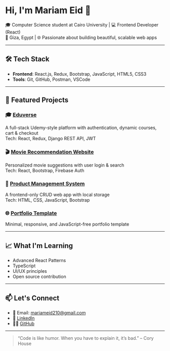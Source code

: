 # Hi, I'm Mariam Eid 👋

🎓 Computer Science student at Cairo University | 💻 Frontend Developer (React)  
📍 Giza, Egypt | 🌐 Passionate about building beautiful, scalable web apps

---

## 🛠️ Tech Stack

- **Frontend**: React.js, Redux, Bootstrap, JavaScript, HTML5, CSS3
- **Tools**: Git, GitHub, Postman, VSCode

---

## 📌 Featured Projects

### 🎓 [Eduverse](https://github.com/Mariam-Eid-Mohamed/eduverse)
A full-stack Udemy-style platform with authentication, dynamic courses, cart & checkout  
Tech: React, Redux, Django REST API, JWT

### 🎬 [Movie Recommendation Website](https://github.com/Mariam-Eid-Mohamed/movie-recommendation-app)
Personalized movie suggestions with user login & search  
Tech: React, Bootstrap, Firebase Auth

### 🧮 [Product Management System](https://mariam-eid-mohamed.github.io/Product-Mangment-System/)
A frontend-only CRUD web app with local storage  
Tech: HTML, CSS, JavaScript, Bootstrap

### 🌐 [Portfolio Template](https://github.com/Mariam-Eid-Mohamed/responsive-portfolio-template)
Minimal, responsive, and JavaScript-free portfolio template

---

## 📈 What I'm Learning

- Advanced React Patterns
- TypeScript
- UI/UX principles
- Open source contribution

---

## 📫 Let's Connect

- 📧 Email: mariameid210@gmail.com  
- 💼 [LinkedIn](https://linkedin.com/in/mariam-eid)  
- 🧑‍💻 [GitHub](https://github.com/Mariam-Eid-Mohamed)

---

> “Code is like humor. When you have to explain it, it’s bad.” – Cory House
